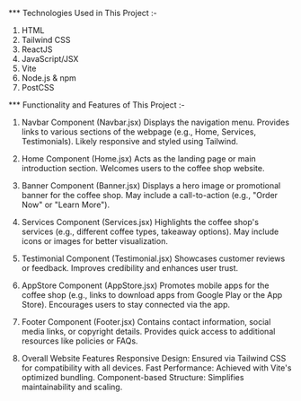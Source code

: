 *** Technologies Used in This Project :-

1. HTML
2. Tailwind CSS
3. ReactJS
4. JavaScript/JSX
5. Vite
6. Node.js & npm
7. PostCSS


*** Functionality and Features of This Project :-

1. Navbar Component (Navbar.jsx)
Displays the navigation menu.
Provides links to various sections of the webpage (e.g., Home, Services, Testimonials).
Likely responsive and styled using Tailwind.

2. Home Component (Home.jsx)
Acts as the landing page or main introduction section.
Welcomes users to the coffee shop website.

3. Banner Component (Banner.jsx)
Displays a hero image or promotional banner for the coffee shop.
May include a call-to-action (e.g., "Order Now" or "Learn More").

4. Services Component (Services.jsx)
Highlights the coffee shop's services (e.g., different coffee types, takeaway options).
May include icons or images for better visualization.

5. Testimonial Component (Testimonial.jsx)
Showcases customer reviews or feedback.
Improves credibility and enhances user trust.

6. AppStore Component (AppStore.jsx)
Promotes mobile apps for the coffee shop (e.g., links to download apps from Google Play or the App Store).
Encourages users to stay connected via the app.

7. Footer Component (Footer.jsx)
Contains contact information, social media links, or copyright details.
Provides quick access to additional resources like policies or FAQs.

8. Overall Website Features
Responsive Design: Ensured via Tailwind CSS for compatibility with all devices.
Fast Performance: Achieved with Vite's optimized bundling.
Component-based Structure: Simplifies maintainability and scaling.
